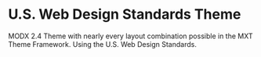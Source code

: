 # U.S. Web Design Standards Theme

MODX 2.4 Theme with nearly every layout combination possible in the MXT Theme Framework. Using the U.S. Web Design Standards.
